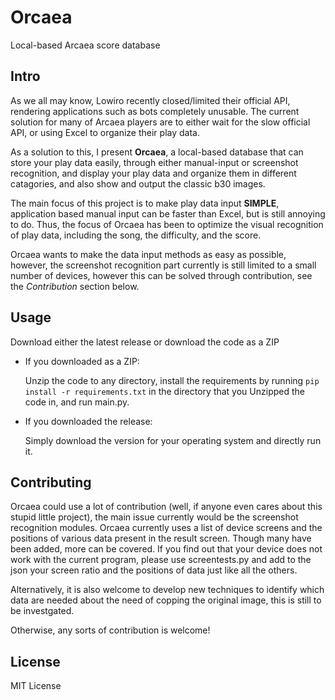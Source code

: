 # Orcaea

Local-based Arcaea score database

## Intro

As we all may know, Lowiro recently closed/limited their official API, rendering applications such as bots completely unusable. The current solution for many of Arcaea players are to either wait for the slow official API, or using Excel to organize their play data. 

As a solution to this, I present **Orcaea**, a local-based database that can store your play data easily, through either manual-input or screenshot recognition, and display your play data and organize them in different catagories, and also show and output the classic b30 images.

The main focus of this project is to make play data input **SIMPLE**, application based manual input can be faster than Excel, but is still annoying to do. Thus, the focus of Orcaea has been to optimize the visual recognition of play data, including the song, the difficulty, and the score.

Orcaea wants to make the data input methods as easy as possible, however, the screenshot recognition part currently is still limited to a small number of devices, however this can be solved through contribution, see the *Contribution* section below.

## Usage

Download either the latest release or download the code as a ZIP

- If you downloaded as a ZIP:
  
  Unzip the code to any directory, install the requirements by running `pip install -r requirements.txt` in the directory that you Unzipped the code in, and run main.py.
  
- If you downloaded the release:
  
  Simply download the version for your operating system and directly run it.
  
## Contributing

Orcaea could use a lot of contribution (well, if anyone even cares about this stupid little project), the main issue currently would be the screenshot recognition modules. Orcaea currently uses a list of device screens and the positions of various data present in the result screen. Though many have been added, more can be covered. If you find out that your device does not work with the current program, please use screentests.py and add to the json your screen ratio and the positions of data just like all the others.

Alternatively, it is also welcome to develop new techniques to identify which data are needed about the need of copping the original image, this is still to be investgated.

Otherwise, any sorts of contribution is welcome!

## License

MIT License
